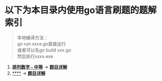 # 以下为本目录内使用go语言刷题的题解索引

> 本地编译方法：     
> go run xxxx.go直接运行     
> 或者可以先go build xxx.go    
> 然后执行xxxx.exe     

1. [**排列数字 - 中等**](https://www.acwing.com/problem/content/844/) -> [**题目详解**](./排列数字.go)
2. [****]() -> [**题目详解**](./xxxx.go)
